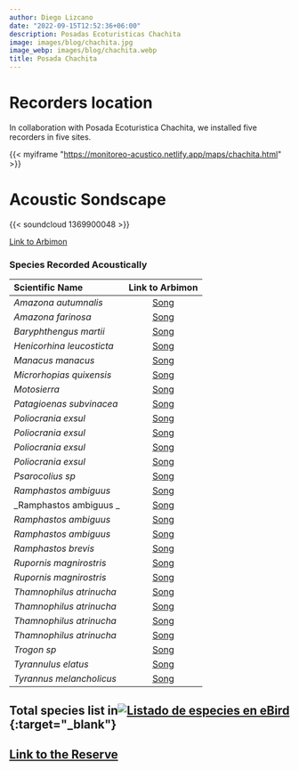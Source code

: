 ```yaml
---
author: Diego Lizcano
date: "2022-09-15T12:52:36+06:00"
description: Posadas Ecoturisticas Chachita
image: images/blog/chachita.jpg
image_webp: images/blog/chachita.webp
title: Posada Chachita
---
```


# Recorders location

In collaboration with Posada Ecoturistica Chachita, we installed five recorders in five sites.

{{< myiframe "https://monitoreo-acustico.netlify.app/maps/chachita.html" >}}

# Acoustic Sondscape

{{< soundcloud 1369900048 >}}

[Link to Arbimon](https://arbimon.rfcx.org/project/destinos-awake/visualizer/rec/43669179?gain=10)

### Species Recorded Acoustically

| **Scientific Name**           |                                 Link to Arbimon                                  |
|:-------------------|:-------------------------------------------------:|
|_Amazona autumnalis_| [Song](	https://arbimon.rfcx.org/project/destinos-awake/visualizer/rec/52218635?gain=15	) |
|_Amazona farinosa_| [Song](	https://arbimon.rfcx.org/project/destinos-awake/visualizer/rec/52218581?gain=20	) |
|_Baryphthengus martii_| [Song](	https://arbimon.rfcx.org/project/destinos-awake/visualizer/rec/48759651?gain=20	) |
|_Henicorhina leucosticta_| [Song](	https://arbimon.rfcx.org/project/destinos-awake/visualizer/rec/43513937?gain=25	) |
|_Manacus manacus_| [Song](	https://arbimon.rfcx.org/project/destinos-awake/visualizer/rec/43594257?gain=25	) |
|_Microrhopias quixensis_| [Song](	https://arbimon.rfcx.org/project/destinos-awake/visualizer/rec/43638909?gain=25	) |
|_Motosierra_| [Song](	https://arbimon.rfcx.org/project/destinos-awake/visualizer/rec/52212539?gain=15	) |
|_Patagioenas subvinacea_| [Song](	https://arbimon.rfcx.org/project/destinos-awake/visualizer/rec/52212549?gain=15	) |
|_Poliocrania exsul_| [Song](	https://arbimon.rfcx.org/project/destinos-awake/visualizer/rec/43500382?gain=25	) |
|_Poliocrania exsul_| [Song](	https://arbimon.rfcx.org/project/destinos-awake/visualizer/rec/48746980?gain=20	) |
|_Poliocrania exsul_| [Song](	https://arbimon.rfcx.org/project/destinos-awake/visualizer/rec/52211297?gain=15	) |
|_Poliocrania exsul_| [Song](	https://arbimon.rfcx.org/project/destinos-awake/visualizer/rec/48840680?gain=20	) |
|_Psarocolius sp_| [Song](	https://arbimon.rfcx.org/project/destinos-awake/visualizer/rec/48746867?gain=20	) |
|_Ramphastos ambiguus_| [Song](	https://arbimon.rfcx.org/project/destinos-awake/visualizer/rec/43500827?gain=25	) |
|_Ramphastos ambiguus	_| [Song](	https://arbimon.rfcx.org/project/destinos-awake/visualizer/rec/48747017?gain=20	) |
|_Ramphastos ambiguus_| [Song](	https://arbimon.rfcx.org/project/destinos-awake/visualizer/rec/52212053?gain=15	) |
|_Ramphastos ambiguus_| [Song](	https://arbimon.rfcx.org/project/destinos-awake/visualizer/rec/43696949?gain=25	) |
|_Ramphastos brevis_| [Song](	https://arbimon.rfcx.org/project/destinos-awake/visualizer/rec/48759747?gain=20	) |
|_Rupornis magnirostris_| [Song](	https://arbimon.rfcx.org/project/destinos-awake/visualizer/rec/48754943?gain=15	) |
|_Rupornis magnirostris_| [Song](	https://arbimon.rfcx.org/project/destinos-awake/visualizer/rec/48746877?gain=20	) |
|_Thamnophilus atrinucha_| [Song](	https://arbimon.rfcx.org/project/destinos-awake/visualizer/rec/43658000?gain=30	) |
|_Thamnophilus atrinucha_| [Song](	https://arbimon.rfcx.org/project/destinos-awake/visualizer/rec/48746988?gain=20	) |
|_Thamnophilus atrinucha_| [Song](	https://arbimon.rfcx.org/project/destinos-awake/visualizer/rec/52218635?gain=15	) |
|_Thamnophilus atrinucha_| [Song](	https://arbimon.rfcx.org/project/destinos-awake/visualizer/rec/48840667?gain=20	) |
|_Trogon sp_| [Song](	https://arbimon.rfcx.org/project/destinos-awake/visualizer/rec/43658001?gain=30	) |
|_Tyrannulus elatus_| [Song](	https://arbimon.rfcx.org/project/destinos-awake/visualizer/rec/48754915?gain=15	) |
|_Tyrannus melancholicus_| [Song](	https://arbimon.rfcx.org/project/destinos-awake/visualizer/rec/43500353?gain=25	) |







## Total species list in[![Listado de especies en eBird](/images/blog/Logo_ebird.png "Chachita")](https://ebird.org/colombia/checklist/S121299985){:target="\_blank"}

## [Link to the Reserve](https://www.facebook.com/Nuqui.Chachita)
